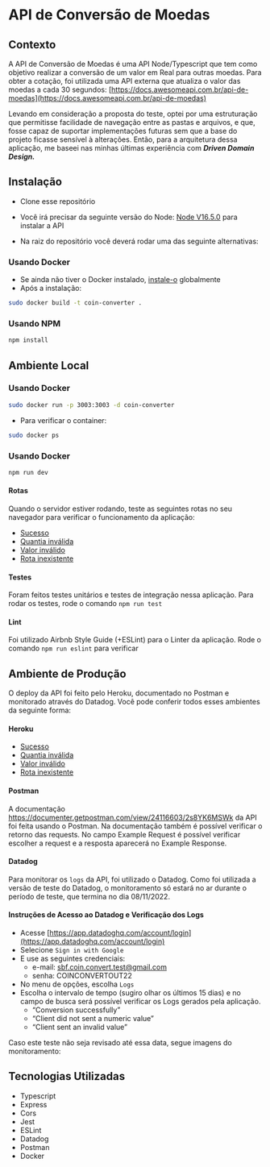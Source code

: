 # API de Conversão de Moedas

## Contexto

A API de Conversão de Moedas é uma API Node/Typescript que tem como objetivo realizar a conversão de um valor em Real para outras moedas. Para obter a cotação, foi utilizada uma API externa que atualiza o valor das moedas a cada 30 segundos: [https://docs.awesomeapi.com.br/api-de-moedas](https://docs.awesomeapi.com.br/api-de-moedas)

Levando em consideração a proposta do teste, optei por uma estruturação que permitisse facilidade de navegação entre as pastas e arquivos, e que, fosse capaz de suportar implementações futuras sem que a base do projeto ficasse sensível à alterações. Então, para a arquitetura dessa aplicação, me baseei nas minhas últimas experiência com ***Driven Domain Design.***

## Instalação
- Clone esse repositório
- Você irá precisar da seguinte versão do Node: [Node V16.5.0](https://nodejs.org/en/download/) para instalar a API

- Na raiz do repositório você deverá rodar uma das seguinte alternativas:

### Usando Docker
- Se ainda não tiver o Docker instalado, [instale-o](https://docs.docker.com/get-docker/) globalmente
- Após a instalação:

```bash
sudo docker build -t coin-converter .
```

### Usando NPM
```bash
npm install
```

## Ambiente Local

### Usando Docker
```bash
sudo docker run -p 3003:3003 -d coin-converter
```

- Para verificar o container:
```bash
sudo docker ps
```

### Usando Docker
```bash
npm run dev
```

#### Rotas
Quando o servidor estiver rodando, teste as seguintes rotas no seu navegador para verificar o funcionamento da aplicação:

- [Sucesso](http://localhost:3003/convert/529.99)
- [Quantia inválida](http://localhost:3003/convert/0)
- [Valor inválido](http://localhost:3003/convert/testError)
- [Rota inexistente](http://localhost:3003/convert/)

#### Testes
Foram feitos testes unitários e testes de integração nessa aplicação. Para rodar os testes, rode o comando ```npm run test```

#### Lint
Foi utilizado Airbnb Style Guide (+ESLint) para o Linter da aplicação.
Rode o comando ```npm run eslint``` para verificar


## Ambiente de Produção
O deploy da API foi feito pelo Heroku, documentado no Postman e monitorado através do Datadog. Você pode conferir todos esses ambientes da seguinte forma:

#### Heroku
- [Sucesso](https://sbf-coin-convert-test.herokuapp.com/convert/529.99)
- [Quantia inválida](https://sbf-coin-convert-test.herokuapp.com/convert/0)
- [Valor inválido](https://sbf-coin-convert-test.herokuapp.com/convert/testError)
- [Rota inexistente](https://sbf-coin-convert-test.herokuapp.com/convert/)

#### Postman
A documentação https://documenter.getpostman.com/view/24116603/2s8YK6MSWk da API foi feita usando o Postman. Na documentação também é possível verificar o retorno das requests. No campo Example Request é possível verificar escolher a request e a resposta aparecerá no Example Response.

#### Datadog
Para monitorar os ```logs``` da API, foi utilizado o Datadog.
Como foi utilizada a versão de teste do Datadog, o monitoramento só estará no ar durante o período de teste, que termina no dia 08/11/2022. 

#### Instruções de Acesso ao Datadog e Verificação dos Logs
- Acesse [https://app.datadoghq.com/account/login](https://app.datadoghq.com/account/login)
- Selecione `Sign in with Google`
- E use as seguintes credenciais:
    - e-mail: [sbf.coin.convert.test@gmail.com](mailto:sbf.coin.convert.test@gmail.com)
    - senha: COINCONVERTOUT22
- No menu de opções, escolha `Logs`
- Escolha o intervalo de tempo (sugiro olhar os últimos 15 dias) e no campo de busca será possível verificar os Logs gerados pela aplicação.
    - “Conversion successfully”
    - “Client did not sent a numeric value”
    - “Client sent an invalid value”

 Caso este teste não seja revisado até essa data, segue imagens do monitoramento:

 ## Tecnologias Utilizadas
 - Typescript
- Express
- Cors
- Jest
- ESLint
- Datadog
- Postman
- Docker

